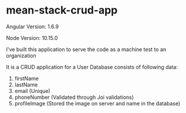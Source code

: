 # mean-stack-crud-app

Angular Version: 1.6.9

Node Version: 10.15.0

I've built this application to serve the code as a machine test to an organization

It is a CRUD application for a User Database consists of following data:
1. firstName
2. lastName
3. email (Unique)
4. phoneNumber (Validated through Joi validations)
5. profileImage (Stored the image on server and name in the database)
